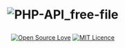 <h1 align="center" >

![PHP-API_free-file](https://user-images.githubusercontent.com/89428967/219802149-5f759c02-f575-461e-a777-29e5029d55fe.png)


</h1>

<span align="center" >

[![Open Source Love](https://badges.frapsoft.com/os/v2/open-source.png?v=103)](https://github.com/ellerbrock/open-source-badges/)
[![MIT Licence](https://badges.frapsoft.com/os/mit/mit.svg?v=103)](https://opensource.org/licenses/mit-license.php)

</span>


